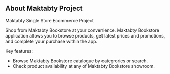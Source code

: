 ## About Maktabty Project
 
Maktabty Single Store Ecommerce Project <br>

Shop from Maktabty Bookstore at your convenience. Maktabty Bookstore application allows you to browse products, get latest prices and promotions, and complete your purchase within the app.

Key features:
* Browse Maktabty Bookstore catalogue by categrories or search.
* Check product availability at any of Maktabty Bookstore showroom.

